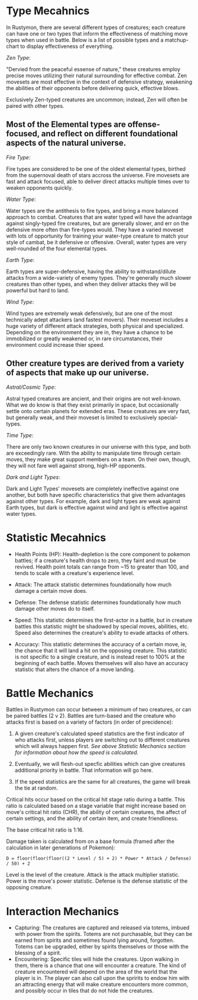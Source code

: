 # Type Mecahnics
In Rustymon, there are several different types of creatures; each creature can have one or two types that inform the effectiveness of matching move types when used in battle.
Below is a list of possible types and a matchup-chart to display effectiveness of everything.

*Zen Type*:

"Dervied from the peaceful essense of nature," these creatures employ precise moves utilizing their natural surrounding for effective combat.
Zen movesets are most effective in the context of defensive strategy, weakening the abilities of their opponents before delivering quick, effective blows.

Exclusively Zen-typed creatures are uncommon; instead, Zen will often be paired with other types. 

## Most of the **Elemental** types are offense-focused, and reflect on different foundational aspects of the natural universe.

*Fire Type*:

Fire types are considered to be one of the oldest elemental types, birthed from the supernoval death of stars accross the universe.
Fire movesets are fast and attack focused, able to deliver direct attacks multiple times over to weaken opponents quickly.  

*Water Type*:

Water types are the antithesis to fire types, and bring a more balanced approach to combat. Creatures that are water typed will have the advantage against singly-typed fire creatures, but are generally slower, and err on the defensive more often than fire-types would. They have a varied moveset with lots of opportunity for training your water-type creature to match your style of cambat, be it defensive or offensive. Overall, water types are very well-rounded of the four elemental types. 

*Earth Type*:

Earth types are super-defensive, having the ability to withstand/dilute attacks from a wide-variety of enemy types. They're generally much slower creatures than other types, and when they deliver attacks they will be powerful but hard to land. 

*Wind Type*:

Wind types are extremely weak defensively, but are one of the most technically adept attackers (and fastest movers). Their moveset includes a huge variety of different attack strategies, both physical and specialized. Depending on the environment they are in, they have a chance to be immobilized or greatly weakened or, in rare circumstances, their environment could increase thier speed.

## Other creature types are derived from a variety of aspects that make up our universe.

*Astral/Cosmic Type*:

Astral typed creatures are ancient, and their origins are not well-known. What we do know is that they exist primarily in space, but occasionally settle onto certain planets for extended eras. These creatures are very fast, but generally weak, and their moveset is limited to exclusively special-types.  

*Time Type*:

There are only two known creatures in our universe with this type, and both are exceedingly rare. With the ability to manipulate time through certain moves, they make great support members on a team. On their own, though, they will not fare well against strong, high-HP opponents. 

*Dark and Light Types*:

Dark and Light Types' movesets are completely ineffective against one another, but both have specific characteristics that give them advantages against other types. For example, dark and light types are weak against Earth types, but dark is effective against wind and light is effective against water types.

# Statistic Mecahnics

- Health Points (HP): Health-depletion is the core component to pokemon battles; if a creature's health drops to zero, they faint and must be revived. Health point totals can range from ~15 to greater than 100, and tends to scale with a creature's experience level.

- Attack: The attack statistic determines foundationally how much damage a certain move does.

- Defense: The defense statistic determines foundationally how much damage other moves do to itself.

- Speed: This statistic determines the first-actor in a battle, but in creature battles this statistic might be shadowed by special moves, abilities, etc. Speed also determines the creature's ability to evade attacks of others.

- Accuracy: This statistic determines the accuracy of a certain move, ie, the chance that it will land a hit on the opposing creature. This statistic is not specific to a single creature, and is instead reset to 100% at the beginning of each battle. Moves themselves will also have an accuracy statistic that alters the chance of a move landing.

# Battle Mechanics

Battles in Rustymon can occur between a minimum of two creatures, or can be paired battles (2 v 2). Battles are turn-based and the creature who attacks first is based on a variety of factors (in order of precidence):
    
1. A given creature's calculated speed statistics are the first indicator of who attacks first, unless players are switching out to different creatures which will always happen first. *See above Statistic Mechanics section for information about how the speed is calculated.*

2. Eventually, we will flesh-out specfic abilities which can give creatures additional priority in battle. That information will go here.

3. If the speed statistics are the same for all creatures, the game will break the tie at random.

Critical hits occur based on the critical hit stage ratio during a battle. This ratio is calculated based on a stage variable that might increase based on move's critical hit ratio (CHR), the ability of certain creatures, the affect of certain settings, and the ability of certain item, and create friendliness.

The base critical hit ratio is 1:16.

Damage taken is calculated from on a base formula (framed after the calculation in later generations of Pokemon):

    D = floor(floor(floor((2 * Level / 5) + 2) * Power * Attack / Defense) / 50) + 2

Level is the level of the creature. Attack is the attack multiplier statistic. Power is the move's power statistic. Defense is the defense statistic of the opposing creature. 

# Interaction Mechanics

- Capturing: The creatures are captured and released via totems, imbued with power from the spirits. Totems are not purchasable, but they can be earned from spirits and sometimes found lying around, forgotten. Totems can be upgraded, either by spirits themselves or those with the blessing of a spirit.
- Encountering: Specific tiles will hide the creatures. Upon walking in them, there is a chance that one will encounter a creature. The kind of creature encountered will depend on the area of the world that the player is in. The player can also call upon the spririts to endow him with an attracting energy that will make creature encounters more common, and possibly occur in tiles that do not hide the creatures.